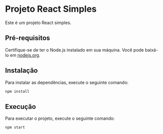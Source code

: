 # Projeto React Simples

Este é um projeto React simples.

## Pré-requisitos

Certifique-se de ter o Node.js instalado em sua máquina. Você pode baixá-lo em [nodejs.org](https://nodejs.org/).

## Instalação

Para instalar as dependências, execute o seguinte comando:

```bash
npm install
```

## Execução

Para executar o projeto, execute o seguinte comando:

```bash
npm start
